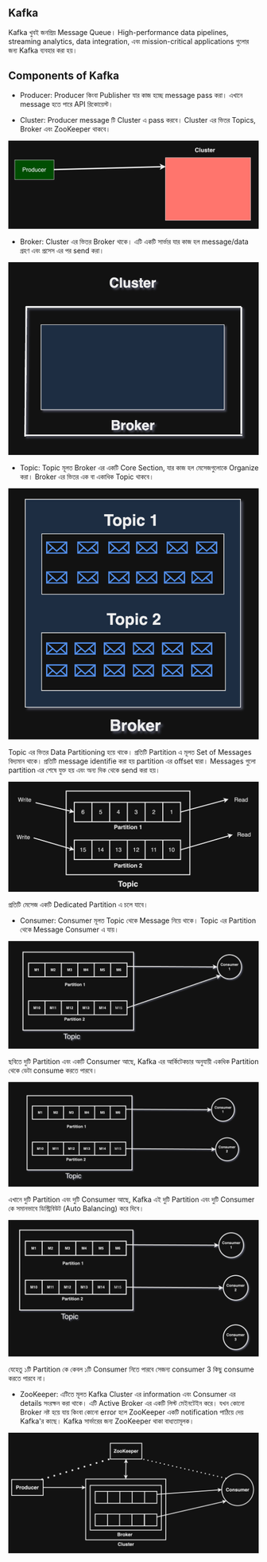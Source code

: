 ## Kafka

Kafka খুবই জনপ্রিয় Message Queue। High-performance data pipelines, streaming analytics, data integration, এবং mission-critical applications গুলোর জন্য Kafka ব্যবহার করা হয়। 

## Components of Kafka

- Producer: Producer কিংবা Publisher যার কাজ হচ্ছে message pass করা। এখানে message হতে পারে API রিকোয়েস্ট।

- Cluster: Producer message টি Cluster এ pass করবে। Cluster এর ভিতর Topics, Broker এবং ZooKeeper থাকবে।

<p align="center">
  <img src="./images/cluster.png" alt="Cluster">
</p>

- Broker: Cluster এর ভিতর Broker থাকে। এটি একটি সার্ভার যার কাজ হল message/data গ্রহণ এবং প্রসেস এর পর send করা। 

<p align="center">
  <img src="./images/broker.png" alt="Broker">
</p>

- Topic: Topic মূলত Broker এর একটি Core Section, যার কাজ হল মেসেজগুলোকে Organize করা। Broker এর ভিতর এক বা একাধিক Topic থাকবে।

<p align="center">
  <img src="./images/topic.png" alt="Topic">
</p>

Topic এর ভিতর Data Partitioning হয়ে থাকে। প্রতিটি Partition এ মূলত Set of Messages বিদ্যমান থাকে। প্রতিটি message identifie করা হয় partition এর offset দ্বারা। Messages গুলো partition এর শেষে যুক্ত হয় এবং অন্য দিক থেকে send করা হয়।

<p align="center">
  <img src="./images/partition.png" alt="Partition">
</p>

প্রতিটি মেসেজ একটি Dedicated Partition এ চলে যাবে।

- Consumer: Consumer মূলত Topic থেকে Message নিয়ে থাকে। Topic এর Partition থেকে Message Consumer এ যায়।

<p align="center">
  <img src="./images/consumer-1.png" alt="Consumer">
</p>

ছবিতে দুটি Partition এবং একটি Consumer আছে, Kafka এর আর্কিটেকচার অনুযায়ী একধিক Partition থেকে ডেটা consume করতে পারবে। 

<p align="center">
  <img src="./images/consumer-2.png" alt="Consumer">
</p>

এখানে দুটি Partition এবং দুটি Consumer আছে, Kafka এই দুটি Partition এবং দুটি Consumer কে সমানভাবে ডিস্ট্রিবিউট (Auto Balancing) করে দিবে।

<p align="center">
  <img src="./images/consumer-3.png" alt="Consumer">
</p>

যেহেতু ১টি Partition কে কেবল ১টি Consumer নিতে পারবে সেজন্য consumer 3 কিছু consume করতে পারবে না। 

- ZooKeeper: এটিতে মূলত Kafka Cluster এর information এবং Consumer এর details সংরক্ষন করা থাকে। এটি Active Broker এর একটি লিস্ট মেইনটেইন করে। যখন কোনো Broker নষ্ট হয়ে যায় কিংবা কোনো error হলে ZooKeeper একটি notification পাঠিয়ে দেয় Kafka'র কাছে। Kafka সার্ভারের জন্য ZooKeeper থাকা বাধ্যতামূলক।

<p align="center">
  <img src="./images/zookeeper.png" alt="zookeeper">
</p>